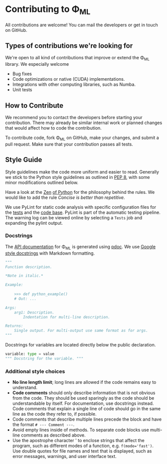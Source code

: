 # Contributing to Φ<sub>ML</sub>
All contributions are welcome!
You can mail the developers or get in touch on GitHub.


## Types of contributions we're looking for

We're open to all kind of contributions that improve or extend the Φ<sub>ML</sub> library.
We especially welcome

- Bug fixes
- Code optimizations or native (CUDA) implementations.
- Integrations with other computing libraries, such as Numba.
- Unit tests


## How to Contribute
We recommend you to contact the developers before starting your contribution.
There may already be similar internal work or planned changes that would affect how to code the contribution.

To contribute code, fork Φ<sub>ML</sub> on GitHub, make your changes, and submit a pull request.
Make sure that your contribution passes all tests.


## Style Guide
Style guidelines make the code more uniform and easier to read.
Generally we stick to the Python style guidelines as outlined in [PEP 8](https://www.python.org/dev/peps/pep-0008/), with some minor modifications outlined below.

Have a look at the [Zen](https://en.wikipedia.org/wiki/Zen_of_Python) [of Python](https://www.python.org/dev/peps/pep-0020/) for the philosophy behind the rules.
We would like to add the rule *Concise is better than repetitive.*

We use PyLint for static code analysis with specific configuration files for the
[tests](../tests/.pylintrc) and the
[code base](../phiml/.pylintrc).
PyLint is part of the automatic testing pipeline.
The warning log can be viewed online by selecting a `Tests` job and expanding the pylint output.

### Docstrings
The [API documentation](https://tum-pbs.github.io/PhiML/) for Φ<sub>ML</sub> is generated using [pdoc](https://pdoc3.github.io/pdoc/).
We use [Google style docstrings](https://google.github.io/styleguide/pyguide.html#38-comments-and-docstrings)
with Markdown formatting.

```python
"""
Function description.

*Note in italic.*

Example:
    
    >>> def python_example()
    # Out: ...

Args:
    arg1: Description.
        Indentation for multi-line description.

Returns:
    Single output. For multi-output use same format as for args.
"""
```

Docstrings for variables are located directly below the public declaration.
```python
variable: type = value
""" Docstring for the variable. """
```


### Additional style choices
- **No line length limit**; long lines are allowed if the code remains easy to understand.
- **Code comments** should only describe information that is not obvious from the code. They should be used sparingly as the code should be understandable by itself. For documentation, use docstrings instead. Code comments that explain a single line of code should go in the same line as the code they refer to, if possible.
- Code comments that describe multiple lines precede the block and have the format `# --- Comment ---`.
- Avoid empty lines inside of methods. To separate code blocks use multi-line comments as described above.
- Use the apostrophe character ' to enclose strings that affect the program, such as different modes of a function, e.g. `f(mode='fast')`. Use double quotes for file names and text that is displayed, such as error messages, warnings, and user interface text.
